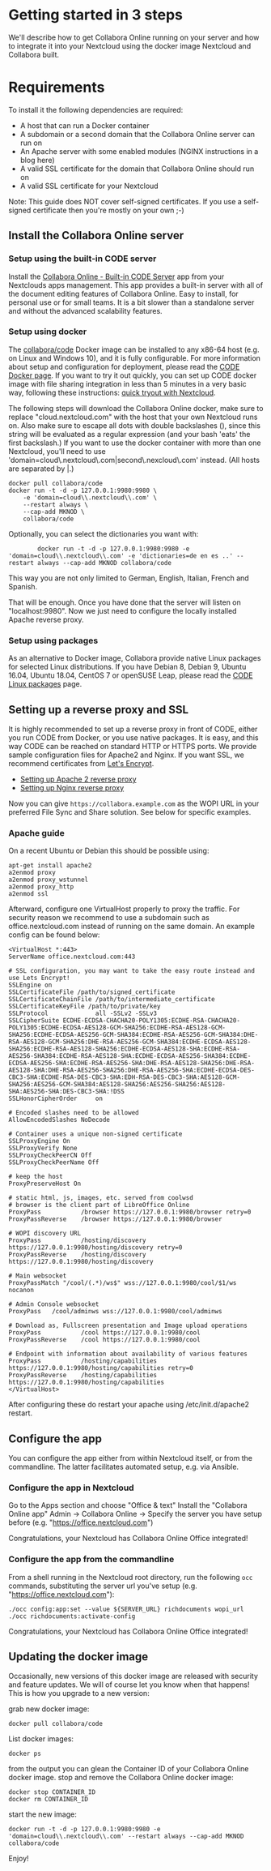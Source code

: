 <!--
  - SPDX-FileCopyrightText: 2018 Nextcloud GmbH and Nextcloud contributors
  - SPDX-License-Identifier: AGPL-3.0-or-later
-->
# Getting started in 3 steps
We'll describe how to get Collabora Online running on your server and how to integrate it into your Nextcloud using the docker image Nextcloud and Collabora built.

# Requirements
To install it the following dependencies are required:

- A host that can run a Docker container
- A subdomain or a second domain that the Collabora Online server can run on
- An Apache server with some enabled modules (NGINX instructions in a blog here)
- A valid SSL certificate for the domain that Collabora Online should run on
- A valid SSL certificate for your Nextcloud

Note: This guide does NOT cover self-signed certificates. If you use a self-signed certificate then you're mostly on your own ;-)

## Install the Collabora Online server

### Setup using the built-in CODE server

Install the [Collabora Online - Built-in CODE Server](https://apps.nextcloud.com/apps/richdocumentscode) app from your Nextclouds apps management. This app provides a built-in server with all of the document editing features of Collabora Online. Easy to install, for personal use or for small teams. It is a bit slower than a standalone server and without the advanced scalability features.

### Setup using docker

The [collabora/code](https://hub.docker.com/r/collabora/code/) Docker image can be installed to any x86-64 host (e.g. on Linux and Windows 10), and it is fully configurable. For more information about setup and configuration for deployment, please read the [CODE Docker page](https://www.collaboraoffice.com/code/docker/). If you want to try it out quickly, you can set up CODE docker image with file sharing integration in less than 5 minutes in a very basic way, following these instructions: [quick tryout with Nextcloud](https://www.collaboraoffice.com/code/quick-tryout-nextcloud-docker/).

The following steps will download the Collabora Online docker, make sure to replace "cloud.nextcloud.com" with the host that your own Nextcloud runs on. Also make sure to escape all dots with double backslashes (\), since this string will be evaluated as a regular expression (and your bash 'eats' the first backslash.) If you want to use the docker container with more than one Nextcloud, you'll need to use 'domain=cloud\\.nextcloud\\.com\|second\\.nexcloud\\.com' instead. (All hosts are separated by \|.)

    docker pull collabora/code
    docker run -t -d -p 127.0.0.1:9980:9980 \
        -e 'domain=cloud\\.nextcloud\\.com' \
        --restart always \
        --cap-add MKNOD \
        collabora/code
			
Optionally, you can select the dictionaries you want with:

            docker run -t -d -p 127.0.0.1:9980:9980 -e 'domain=cloud\\.nextcloud\\.com' -e 'dictionaries=de en es ..' --restart always --cap-add MKNOD collabora/code
            
This way you are not only limited to German, English, Italian, French and Spanish.

That will be enough. Once you have done that the server will listen on "localhost:9980". Now we just need to configure the locally installed Apache reverse proxy.

### Setup using packages

As an alternative to Docker image, Collabora provide native Linux packages for selected Linux distributions. If you have Debian 8, Debian 9, Ubuntu 16.04, Ubuntu 18.04, CentOS 7 or openSUSE Leap, please read the [CODE Linux packages](https://www.collaboraoffice.com/code/linux-packages/) page.


## Setting up a reverse proxy and SSL

It is highly recommended to set up a reverse proxy in front of CODE, either you run CODE from Docker, or you use native packages. It is easy, and this way CODE can be reached on standard HTTP or HTTPS ports. We provide sample configuration files for Apache2 and Nginx. If you want SSL, we recommend certificates from [Let's Encrypt](https://certbot.eff.org/).

-   [Setting up Apache 2 reverse proxy](https://www.collaboraoffice.com/code/apache-reverse-proxy/)
-   [Setting up Nginx reverse proxy](https://www.collaboraoffice.com/code/nginx-reverse-proxy/)

Now you can give `https://collabora.example.com` as the WOPI URL in your preferred File Sync and Share solution. See below for specific examples.


### Apache guide

On a recent Ubuntu or Debian this should be possible using:

    apt-get install apache2
    a2enmod proxy
    a2enmod proxy_wstunnel
    a2enmod proxy_http
    a2enmod ssl

Afterward, configure one VirtualHost properly to proxy the traffic. For security reason we recommend to use a subdomain such as office.nextcloud.com instead of running on the same domain. An example config can be found below:

				
    <VirtualHost *:443>
    ServerName office.nextcloud.com:443

    # SSL configuration, you may want to take the easy route instead and use Lets Encrypt!
    SSLEngine on
    SSLCertificateFile /path/to/signed_certificate
    SSLCertificateChainFile /path/to/intermediate_certificate
    SSLCertificateKeyFile /path/to/private/key
    SSLProtocol             all -SSLv2 -SSLv3
    SSLCipherSuite ECDHE-ECDSA-CHACHA20-POLY1305:ECDHE-RSA-CHACHA20-POLY1305:ECDHE-ECDSA-AES128-GCM-SHA256:ECDHE-RSA-AES128-GCM-SHA256:ECDHE-ECDSA-AES256-GCM-SHA384:ECDHE-RSA-AES256-GCM-SHA384:DHE-RSA-AES128-GCM-SHA256:DHE-RSA-AES256-GCM-SHA384:ECDHE-ECDSA-AES128-SHA256:ECDHE-RSA-AES128-SHA256:ECDHE-ECDSA-AES128-SHA:ECDHE-RSA-AES256-SHA384:ECDHE-RSA-AES128-SHA:ECDHE-ECDSA-AES256-SHA384:ECDHE-ECDSA-AES256-SHA:ECDHE-RSA-AES256-SHA:DHE-RSA-AES128-SHA256:DHE-RSA-AES128-SHA:DHE-RSA-AES256-SHA256:DHE-RSA-AES256-SHA:ECDHE-ECDSA-DES-CBC3-SHA:ECDHE-RSA-DES-CBC3-SHA:EDH-RSA-DES-CBC3-SHA:AES128-GCM-SHA256:AES256-GCM-SHA384:AES128-SHA256:AES256-SHA256:AES128-SHA:AES256-SHA:DES-CBC3-SHA:!DSS
    SSLHonorCipherOrder     on

    # Encoded slashes need to be allowed
    AllowEncodedSlashes NoDecode

    # Container uses a unique non-signed certificate
    SSLProxyEngine On
    SSLProxyVerify None
    SSLProxyCheckPeerCN Off
    SSLProxyCheckPeerName Off

    # keep the host
    ProxyPreserveHost On

    # static html, js, images, etc. served from coolwsd
    # browser is the client part of LibreOffice Online
    ProxyPass           /browser https://127.0.0.1:9980/browser retry=0
    ProxyPassReverse    /browser https://127.0.0.1:9980/browser

    # WOPI discovery URL
    ProxyPass           /hosting/discovery https://127.0.0.1:9980/hosting/discovery retry=0
    ProxyPassReverse    /hosting/discovery https://127.0.0.1:9980/hosting/discovery

    # Main websocket
    ProxyPassMatch "/cool/(.*)/ws$" wss://127.0.0.1:9980/cool/$1/ws nocanon

    # Admin Console websocket
    ProxyPass   /cool/adminws wss://127.0.0.1:9980/cool/adminws

    # Download as, Fullscreen presentation and Image upload operations
    ProxyPass           /cool https://127.0.0.1:9980/cool
    ProxyPassReverse    /cool https://127.0.0.1:9980/cool

    # Endpoint with information about availability of various features
    ProxyPass           /hosting/capabilities https://127.0.0.1:9980/hosting/capabilities retry=0
    ProxyPassReverse    /hosting/capabilities https://127.0.0.1:9980/hosting/capabilities
    </VirtualHost>
			
After configuring these do restart your apache using /etc/init.d/apache2 restart.

## Configure the app

You can configure the app either from within Nextcloud itself, or from the
commandline. The latter facilitates automated setup, e.g. via Ansible.

### Configure the app in Nextcloud

Go to the Apps section and choose "Office & text"
Install the "Collabora Online app"
Admin -> Collabora Online -> Specify the server you have setup before (e.g. "https://office.nextcloud.com")

Congratulations, your Nextcloud has Collabora Online Office integrated!

### Configure the app from the commandline

From a shell running in the Nextcloud root directory, run the following `occ`
commands, substituting the server url you've setup (e.g. "https://office.nextcloud.com"):

	./occ config:app:set --value ${SERVER_URL} richdocuments wopi_url
	./occ richdocuments:activate-config

Congratulations, your Nextcloud has Collabora Online Office integrated!

## Updating the docker image

Occasionally, new versions of this docker image are released with security and feature updates. We will of course let you know when that happens! This is how you upgrade to a new version:

grab new docker image:

    docker pull collabora/code

List docker images:

    docker ps

from the output you can glean the Container ID of your Collabora Online docker image.
stop and remove the Collabora Online docker image:

    docker stop CONTAINER_ID
    docker rm CONTAINER_ID

start the new image:

    docker run -t -d -p 127.0.0.1:9980:9980 -e 'domain=cloud\\.nextcloud\\.com' --restart always --cap-add MKNOD collabora/code

Enjoy!
